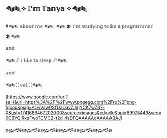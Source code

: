 ## 𒈝✧ 𝕀'𝕞 𝕋𝕒𝕟𝕪𝕒 ✧𒈝
#𒈝 𝕒𝕓𝕠𝕦𝕥 𝕞𝕖 𒈝
𒈝𒆎 𝕀'𝕞 𝕤𝕥𝕦𝕕𝕪𝕚𝕟𝕘 𝕥𝕠 𝕓𝕖 𝕒 𝕡𝕣𝕠𝕘𝕣𝕒𝕞𝕞𝕖𝕣 𒆎𒈝

𝕒𝕟𝕕

𒈝𓀔 𝕀 𝕝𝕚𝕜𝕖 𝕥𝕠 𝕤𝕝𝕖𝕖𝕡 𓀔𒈝

𝕒𝕟𝕕

𒈝⛶ 𝕖𝕒𝕥 ⛶𒈝

(https://www.google.com/url?sa=i&url=https%3A%2F%2Fwww.pngegg.com%2Fru%2Fpng-fgcou&psig=AOvVaw0SfDaOavZJ4jYCK7wZB7-X&ust=1741686467202000&source=images&cd=vfe&opi=89978449&ved=0CBYQjRxqFwoTCMC2-t2d_4sDFQAAAAAdAAAAABAJ)

𒈙𒈙𒈙𒈙𒈙𒈙
